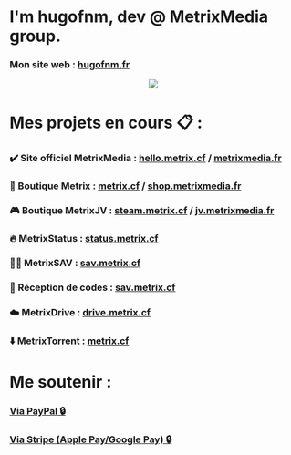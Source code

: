 # I'm hugofnm, dev @ MetrixMedia group.

### Mon site web : <a href="https://hugofnm.fr">hugofnm.fr</a>

<p align="center"> 
    <img src="https://github-readme-stats.vercel.app/api?username=hugofnm&show_icons=true&theme=tokyonight">
</p>

# Mes projets en cours 📋 :

### ✔️ Site officiel MetrixMedia : <a href="https://hello.metrix.cf">hello.metrix.cf</a> / <a href="https://metrixmedia.fr">metrixmedia.fr</a>
### 🛒 Boutique Metrix : <a href="https://metrix.cf">metrix.cf</a> / <a href="https://shop.metrixmedia.fr">shop.metrixmedia.fr</a>
### 🎮 Boutique MetrixJV : <a href="https://steam.metrix.cf">steam.metrix.cf</a> / <a href="https://jv.metrixmedia.fr">jv.metrixmedia.fr</a>
### 🔥 MetrixStatus : <a href="https://status.metrix.cf">status.metrix.cf</a>
### 🧑‍🔧 MetrixSAV : <a href="https://sav.metrix.cf">sav.metrix.cf</a>
### 📩 Réception de codes : <a href="https://sav.metrix.cf">sav.metrix.cf</a>
### ☁️ MetrixDrive : <a href="https://drive.metrix.cf">drive.metrix.cf</a>
### ⬇️ MetrixTorrent : <a href="https://www.metrix.cf/divers/torrentdownloader">metrix.cf</a>

# Me soutenir : 

### <a href="https://paypal.me/ougau/">Via PayPal 🔒</a>
### <a href="https://buy.stripe.com/3csaFkajK78zaE85kl">Via Stripe (Apple Pay/Google Pay) 🔒</a>
